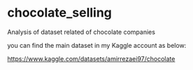 # chocolate_selling
Analysis of dataset related of chocolate companies 

you can find the main dataset in my Kaggle account as below:

https://www.kaggle.com/datasets/amirrezaei97/chocolate
